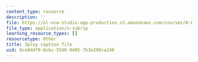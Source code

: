 ```yaml
---
content_type: resource
description: ''
file: https://ol-ocw-studio-app-production.s3.amazonaws.com/courses/8-01sc-classical-mechanics-fall-2016/8ce0ddf98cbc55d69d057b3e299ca240_MoRip5VVdkI.vtt
file_type: application/x-subrip
learning_resource_types: []
resourcetype: Other
title: 3play caption file
uid: 8ce0ddf9-8cbc-55d6-9d05-7b3e299ca240
---
```

